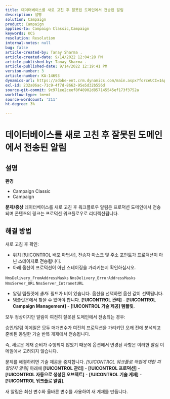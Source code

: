 ```yaml
---
title: 데이터베이스를 새로 고친 후 잘못된 도메인에서 전송된 알림
description: 설명
solution: Campaign
product: Campaign
applies-to: Campaign Classic,Campaign
keywords: KCS
resolution: Resolution
internal-notes: null
bug: false
article-created-by: Tanay Sharma .
article-created-date: 9/14/2022 12:04:28 PM
article-published-by: Tanay Sharma .
article-published-date: 9/14/2022 12:19:41 PM
version-number: 3
article-number: KA-14693
dynamics-url: https://adobe-ent.crm.dynamics.com/main.aspx?forceUCI=1&pagetype=entityrecord&etn=knowledgearticle&id=a95eeb5e-2534-ed11-9db1-002248086735
exl-id: 232a06ac-71c9-4f7d-8663-95e5d32b556d
source-git-commit: 9c971ee2ceef8f48902d857145545ef173f3752a
workflow-type: tm+mt
source-wordcount: '211'
ht-degree: 3%

---
```


# 데이터베이스를 새로 고친 후 잘못된 도메인에서 전송된 알림

## 설명

<b>환경</b>
- Campaign Classic
- Campaign



<b>문제/증상</b>
데이터베이스를 새로 고친 후 워크플로우 알림은 프로덕션 도메인에서 전송되며 콘텐츠의 링크는 프로덕션 워크플로우로 리디렉션됩니다.


## 해결 방법


새로 고침 후 확인:

- 위치 [!UICONTROL 배포 마법사], 전송자 마스크 및 주소 포인트가 프로덕션이 아닌 스테이지로 전송됩니다.
- 아래 옵션이 프로덕션이 아닌 스테이징을 가리키는지 확인하십시오.


`NmsDelivery_FromAddressMasks`
`NmsDelivery_ErrorAddressMasks`
`NmsServer_URL`
`NmsServer_IntranetURL`



- 알림 템플릿에 *출처:* 필드가 비어 있습니다. 옵션을 선택하면 옵션 값이 선택됩니다.
- 템플릿은에서 찾을 수 있어야 합니다. <b>[!UICONTROL 관리]</b> - <b>[!UICONTROL Campaign Management]</b> - <b>[!UICONTROL 기술 제공] 템플릿</b>.




모두 정상이지만 알림이 여전히 잘못된 도메인에서 전송되는 경우:

승인/알림 이메일은 모두 매개변수가 여전히 프로덕션을 가리키던 오래 전에 분석되고 준비된 동일한 기술 반복 게재에서 전송됩니다.

즉, 새로운 게재 준비가 수행되지 않았기 때문에 옵션에서 변경된 사항은 이러한 알림 이메일에서 고려되지 않습니다.

문제를 해결하려면 기술 제공을 중지합니다. *[!UICONTROL 워크플로 작업에 대한 피할당자 알림]* 아래에 <b>[!UICONTROL 관리]</b> - <b>[!UICONTROL 프로덕션]</b> - <b>[!UICONTROL 자동으로 생성된 오브젝트]</b> - <b>[!UICONTROL 기술 게재]</b> - <b>[!UICONTROL 워크플로 알림]</b>.

새 알림은 최신 변수와 올바른 변수를 사용하여 새 게재를 만듭니다.
